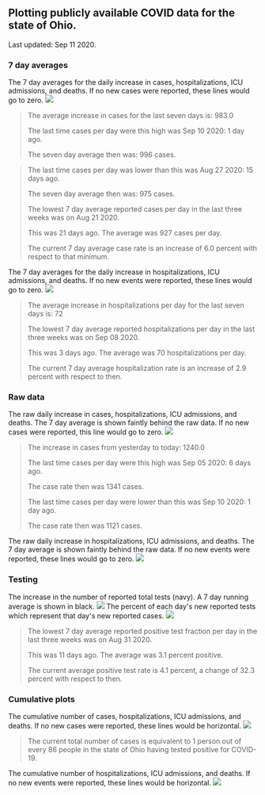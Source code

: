 ## Plotting publicly available COVID data for the state of Ohio. 

Last updated: Sep 11 2020. 

### 7 day averages
The 7 day averages for the daily increase in cases, hospitalizations, ICU admissions, and deaths. If no new cases were reported, these lines would go to zero.
![](7dayaverage_cases.png)

>The average increase in cases for the last seven days is: 983.0
>
>The last time cases per day were this high was Sep 10 2020: 1 day ago.
>
>The seven day average then was: 996 cases.

>
>The last time cases per day was lower than this was Aug 27 2020: 15 days ago.
>
>The seven day average then was: 975 cases.
>
>The lowest 7 day average reported cases per day in the last three weeks was on Aug 21 2020.
>
>This was 21 days ago. The average was 927 cases per day.
>
>The current 7 day average case rate is an increase of 6.0 percent with respect to that minimum.

The 7 day averages for the daily increase in hospitalizations, ICU admissions, and deaths. If no new events were reported, these lines would go to zero.
![](7dayaverage_hospital.png)

>The average increase in hospitalizations per day for the last seven days is: 72
>
>The lowest 7 day average reported hospitalizations per day in the last three weeks was on Sep 08 2020.
>
>This was 3 days ago. The average was 70 hospitalizations per day.
>
>The current 7 day average hospitalization rate is an increase of 2.9 percent with respect to then.

### Raw data
The raw daily increase in cases, hospitalizations, ICU admissions, and deaths. The 7 day average is shown faintly behind the raw data. If no new cases were reported, this line would go to zero.
![](DailyCases.png)

>The increase in cases from yesterday to today: 1240.0 
>
>The last time cases per day were this high was Sep 05 2020: 6 days ago. 
>
>The case rate then was 1341 cases.
>
>The last time cases per day were lower than this was Sep 10 2020: 1 day ago. 
>
>The case rate then was 1121 cases.

The raw daily increase in hospitalizations, ICU admissions, and deaths. The 7 day average is shown faintly behind the raw data. If no new events were reported, these lines would go to zero.
![](DailyHospitalizations.png)

### Testing

The increase in the number of reported total tests (navy). A 7 day running average is shown in black.
![](DailyTests.png)
The percent of each day's new reported tests which represent that day's new reported cases.
![](percentpositive_tests.png)

>The lowest 7 day average reported positive test fraction per day in the last three weeks was on Aug 31 2020.
>
>This was 11 days ago. The average was 3.1 percent positive. 
>
>The current average positive test rate is 4.1 percent, a change of 32.3 percent with respect to then. 

### Cumulative plots
The cumulative number of cases, hospitalizations, ICU admissions, and deaths. If no new cases were reported, these lines would be horizontal.
![](Cases.png)

>The current total number of cases is equivalent to 1 person out of every 86 people in the state of Ohio having tested positive for COVID-19.

The cumulative number of hospitalizations, ICU admissions, and deaths. If no new events were reported, these lines would be horizontal.
![](Hospitalizations.png)

